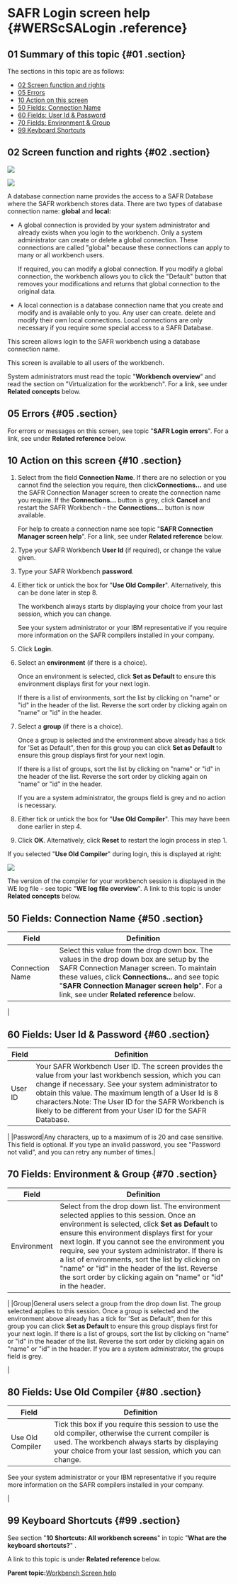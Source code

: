# SAFR Login screen help {#WERScSALogin .reference}

## 01 Summary of this topic {#01 .section}

The sections in this topic are as follows:

-   [02 Screen function and rights](WERScSALogin.md#02)
-   [05 Errors](WERScSALogin.md#05)
-   [10 Action on this screen](WERScSALogin.md#10)
-   [50 Fields: Connection Name](WERScSALogin.md#50)
-   [60 Fields: User Id & Password](WERScSALogin.md#60)
-   [70 Fields: Environment & Group](WERScSALogin.md#70)
-   [99 Keyboard Shortcuts](WERScSALogin.md#99)

## 02 Screen function and rights {#02 .section}

![](images/SAFR_Login_05_UseOldC.gif)

![](images/SAFR_Login_06_UseOldC.gif)

A database connection name provides the access to a SAFR Database where the SAFR workbench stores data. There are two types of database connection name: **global** and **local:**

-   A global connection is provided by your system administrator and already exists when you login to the workbench. Only a system administrator can create or delete a global connection. These connections are called "global" because these connections can apply to many or all workbench users.

    If required, you can modify a global connection. If you modify a global connection, the workbench allows you to click the "Default" button that removes your modifications and returns that global connection to the original data.

-   A local connection is a database connection name that you create and modify and is available only to you. Any user can create. delete and modify their own local connections. Local connections are only necessary if you require some special access to a SAFR Database.

This screen allows login to the SAFR workbench using a database connection name.

This screen is available to all users of the workbench.

System administrators must read the topic "**Workbench overview**" and read the section on "Virtualization for the workbench". For a link, see under **Related concepts** below.

## 05 Errors {#05 .section}

For errors or messages on this screen, see topic "**SAFR Login errors**". For a link, see under **Related reference** below.

## 10 Action on this screen {#10 .section}

1.  Select from the field **Connection Name**. If there are no selection or you cannot find the selection you require, then click**Connections...** and use the SAFR Connection Manager screen to create the connection name you require. If the **Connections...** button is grey, click **Cancel** and restart the SAFR Workbench - the **Connections...** button is now available.

    For help to create a connection name see topic "**SAFR Connection Manager screen help**". For a link, see under **Related reference** below.

2.  Type your SAFR Workbench **User Id** \(if required\), or change the value given.
3.  Type your SAFR Workbench **password**.
4.  Either tick or untick the box for "**Use Old Compiler**". Alternatively, this can be done later in step 8.

    The workbench always starts by displaying your choice from your last session, which you can change.

    See your system administrator or your IBM representative if you require more information on the SAFR compilers installed in your company.

5.  Click **Login**.
6.  Select an **environment** \(if there is a choice\).

    Once an environment is selected, click ****Set as Default**** to ensure this environment displays first for your next login.

    If there is a list of environments, sort the list by clicking on "name" or "id" in the header of the list. Reverse the sort order by clicking again on "name" or "id" in the header.

7.  Select a **group** \(if there is a choice\).

    Once a group is selected and the environment above already has a tick for 'Set as Default", then for this group you can click ****Set as Default**** to ensure this group displays first for your next login.

    If there is a list of groups, sort the list by clicking on "name" or "id" in the header of the list. Reverse the sort order by clicking again on "name" or "id" in the header.

    If you are a system administrator, the groups field is grey and no action is necessary.

8.  Either tick or untick the box for "**Use Old Compiler**". This may have been done earlier in step 4.
9.  Click **OK**. Alternatively, click **Reset** to restart the login process in step 1.

If you selected "**Use Old Compiler**" during login, this is displayed at right:

![](images/Workbench_Status_Bar_07_OldCompiler.gif)

The version of the compiler for your workbench session is displayed in the WE log file - see topic "**WE log file overview**". A link to this topic is under **Related concepts** below.

## 50 Fields: Connection Name {#50 .section}

|Field|Definition|
|-----|----------|
|Connection Name|Select this value from the drop down box. The values in the drop down box are setup by the SAFR Connection Manager screen. To maintain these values, click **Connections...** and see topic "**SAFR Connection Manager screen help**". For a link, see under **Related reference** below.

|

## 60 Fields: User Id & Password {#60 .section}

|Field|Definition|
|-----|----------|
|User ID|Your SAFR Workbench User ID. The screen provides the value from your last workbench session, which you can change if necessary. See your system administrator to obtain this value. The maximum length of a User Id is 8 characters.Note: The User ID for the SAFR Workbench is likely to be different from your User ID for the SAFR Database.

|
|Password|Any characters, up to a maximum of is 20 and case sensitive. This field is optional. If you type an invalid password, you see "Password not valid", and you can retry any number of times.|

## 70 Fields: Environment & Group {#70 .section}

|Field|Definition|
|-----|----------|
|Environment|Select from the drop down list. The environment selected applies to this session. Once an environment is selected, click ****Set as Default**** to ensure this environment displays first for your next login. If you cannot see the environment you require, see your system administrator. If there is a list of environments, sort the list by clicking on "name" or "id" in the header of the list. Reverse the sort order by clicking again on "name" or "id" in the header.

|
|Group|General users select a group from the drop down list. The group selected applies to this session. Once a group is selected and the environment above already has a tick for 'Set as Default", then for this group you can click ****Set as Default**** to ensure this group displays first for your next login. If there is a list of groups, sort the list by clicking on "name" or "id" in the header of the list. Reverse the sort order by clicking again on "name" or "id" in the header. If you are a system administrator, the groups field is grey.

|

## 80 Fields: Use Old Compiler {#80 .section}

|Field|Definition|
|-----|----------|
|Use Old Compiler|Tick this box if you require this session to use the old compiler, otherwise the current compiler is used. The workbench always starts by displaying your choice from your last session, which you can change.

See your system administrator or your IBM representative if you require more information on the SAFR compilers installed in your company.

|

## 99 Keyboard Shortcuts {#99 .section}

See section "**10 Shortcuts: All workbench screens**" in topic "**What are the keyboard shortcuts?**" .

A link to this topic is under **Related reference** below.

**Parent topic:**[Workbench Screen help](../html/AAR586WEScreens.md)

